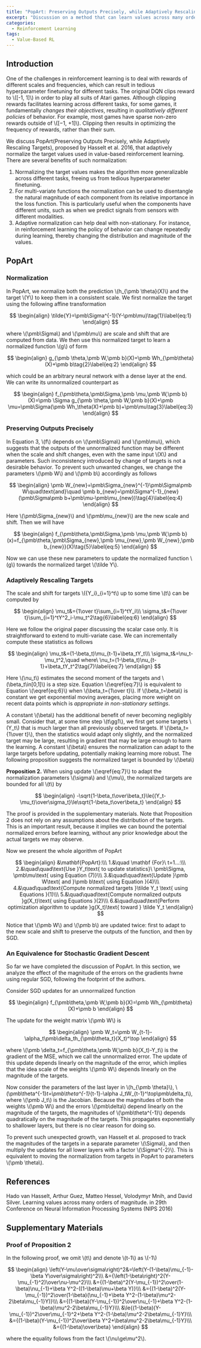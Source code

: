 ```yaml
---
title: "PopArt: Preserving Outputs Precisely, while Adaptively Rescaling Targets"
excerpt: "Discussion on a method that can learn values across many orders of magnitudes."
categories:
  - Reinforcement Learning
tags:
  - Value-Based RL 
---
```


## Introduction

One of the challenges in reinforcement learning is to deal with rewards of different scales and frequencies, which can result in tedious hyperparameter finetuning for different tasks. The original DQN clips reward to \\([-1, 1]\\) in order to play all suits of Atari games. Although clipping rewards facilitates learning across different tasks, for some games, it fundamentally *changes their objectives*, resulting in *qualitatively different policies* of behavior. For example, most games have sparse non-zero rewards outside of \\([−1, +1]\\). Clipping then results in optimizing the frequency of rewards, rather than their sum. 

We discuss PopArt(Preserving Outputs Precisely, while Adaptively Rescaling Targets), proposed by Hasselt et al. 2016, that adaptively normalize the target values used in value-based reinforcement learning. There are several benefits of such normalization:

1. Normalizing the target values makes the algorithm more generalizable across different tasks, freeing us from tedious hyperparameter finetuning.
2. For multi-variate functions the normalization can be used to disentangle the natural magnitude of each component from its relative importance in the loss function. This is particularly useful when the components have different units, such as when we predict signals from sensors with different modalities. 
3. Adaptive normalization can help deal with non-stationary. For instance, in reinforcement learning the policy of behavior can change repeatedly during learning, thereby changing the distribution and magnitude of the values.

## PopArt

### Normalization

In PopArt, we normalize both the prediction \\(h_{\pmb \theta}(X)\\) and the target \\(Y\\) to keep them in a consistent scale. We first normalize the target using the following affine transformation

$$
\begin{align}
\tilde{Y}=\pmb\Sigma^{-1}(Y-\pmb\mu)\tag{1}\label{eq:1}
\end{align}
$$

where \\(\pmb\Sigma\\) and \\(\pmb\mu\\) are scale and shift that are computed from data. We then use this normalized target to learn a normalized function \\(g\\) of form


$$
\begin{align}
g_{\pmb \theta,\pmb W,\pmb b}(X)=\pmb Wh_{\pmb\theta}(X)+\pmb b\tag{2}\label{eq:2}
\end{align}
$$

which could be an arbitrary neural network with a dense layer at the end. We can write its unnormalized counterpart as

$$
\begin{align}
f_{\pmb\theta,\pmb\Sigma,\pmb \mu,\pmb W,\pmb b}(X)=\pmb \Sigma g_{\pmb \theta,\pmb W,\pmb b}(X)+\pmb \mu=\pmb\Sigma(\pmb Wh_\theta(X)+\pmb b)+\pmb\mu\tag{3}\label{eq:3}
\end{align}
$$


### Preserving Outputs Precisely

In Equation 3, \\(f\\) depends on \\(\pmb\Sigma\\) and \\(\pmb\mu\\), which suggests that the outputs of the unnormalized function may be different when the scale and shift changes, even with the same input \\(X\\) and parameters. Such inconsistency introduced by change of targets is not a desirable behavior. To prevent such unwanted changes, we change the parameters \\(\pmb W\\) and \\(\pmb b\\) accordingly as follows

$$
\begin{align}
\pmb W_{new}=\pmb\Sigma_{new}^{-1}\pmb\Sigma\pmb W\quad\text{and}\quad \pmb b_{new}=\pmb\Sigma^{-1}_{new}(\pmb\Sigma\pmb b+\pmb\mu-\pmb\mu_{new})\tag{4}\label{eq:4}
\end{align}
$$

Here \\(\pmb\Sigma_{new}\\) and \\(\pmb\mu_{new}\\) are the new scale and shift. Then we will have 

$$
\begin{align}
f_{\pmb\theta,\pmb\Sigma,\pmb \mu,\pmb W,\pmb b}(x)=f_{\pmb\theta,\pmb\Sigma_{new},\pmb \mu_{new},\pmb W_{new},\pmb b_{new}}(X)\tag{5}\label{eq:5}
\end{align}
$$

Now we can use these new parameters to update the normalized function \\(g\\) towards the normalized target \\(\tilde Y\\).

### Adaptively Rescaling Targets

The scale and shift for targets \\(\{Y_i\}_{i=1}^t\\) up to some time \\(t\\) can be computed by

$$
\begin{align}
\mu_t&={1\over t}\sum_{i=1}^tY_i\\\
\sigma_t&={1\over t}\sum_{i=1}^tY^2_i-\mu_t^2\tag{6}\label{eq:6}
\end{align}
$$

Here we follow the original paper discussing the scalar case only. It is straightforward to extend to multi-variate case. We can incrementally compute these statistics as follows

$$
\begin{align}
\mu_t&=(1-\beta_t)\mu_{t-1}+\beta_tY_t\\\
\sigma_t&=\nu_t-\mu_t^2,\quad where\ \nu_t=(1-\beta_t)\nu_{t-1}+\beta_tY_t^2\tag{7}\label{eq:7}
\end{align}
$$

Here \\(\nu_t\\) estimates the second moment of the targets and \\(\beta_t\in[0,1]\\) is a step size. Equation \\(\eqref{eq:7}\\) is equivalent to Equation \\(\eqref{eq:6}\\) when \\(\beta_t={1\over t}\\). If \\(\beta_t=\beta\\) is constant we get exponential moving averages, placing more weight on recent data points which is *appropriate in non-stationary settings*.

A constant \\(\beta\\) has the additional benefit of never becoming negligibly small. Consider that, at some time step \\(t\gg1\\), we first get some targets \\(Y_t\\) that is much larger than all previously observed targets. If \\(\beta_t={1\over t}\\), then the statistics would adapt only slightly, and the normalized target may be large, resulting in gradient that may be large enough to harm the learning. A constant \\(\beta\\) ensures the normalization can adapt to the large targets before updating, potentially making learning more robust. The following proposition suggests the normalized target is bounded by \\(\beta\\)

**Proposition 2.** When using update \\(\eqref{eq:7}\\) to adapt the normalization parameters \\(\sigma\\) and \\(\mu\\), the normalized targets are bounded for all \\(t\\) by

$$
\begin{align}
-\sqrt{1-\beta_t\over\beta_t}\le{(Y_t-\mu_t)\over\sigma_t}\le\sqrt{1-\beta_t\over\beta_t}
\end{align}
$$

The proof is provided in the supplementary materials. Note that Proposition 2 does not rely on any assumptions about the distribution of the targets. This is an important result, because it implies we can bound the potential normalized errors before learning, without any prior knowledge about the actual targets we may observe.

Now we present the whole algorithm of PopArt

$$
\begin{align}
&\mathbf{PopArt}:\\\
1.&\quad \mathbf {For}\ t=1...:\\\
2.&\quad\quad\text{Use }Y_t\text{ to update statistics}\ \pmb\Sigma, \pmb\mu\text{ using Equation (7)}\\\
3.&\quad\quad\text{Update }\pmb W\text{ and }\pmb b\text{ using Equation }(4)\\\
4.&\quad\quad\text{Compute normalized targets }\tilde Y_t \text{ using Equations }(1)\\\
5.&\quad\quad\text{Compute normalized outputs }g(X_t)\text{ using Equations }(2)\\\
6.&\quad\quad\text{Perform optimization algorithm to update }g(X_t)\text{ toward } \tilde Y_t
\end{align}
$$

Notice that \\(\pmb W\\) and \\(\pmb b\\) are updated twice: first to adapt to the new scale and shift to preserve the outputs of the function, and then by SGD.

### An Equivalence for Stochastic Gradient Descent

So far we have completed the discussion of PopArt. In this section, we analyze the effect of the magnitude of the errors on the gradients hwne using regular SGD, following the footprint of the authors.

Consider SGD updates for an unnormalized function

$$
\begin{align}
f_{\pmb\theta,\pmb W,\pmb b}(X)=\pmb Wh_{\pmb\theta}(X)+\pmb b
\end{align}
$$

The update for the weight matrix \\(\pmb W\\) is

$$
\begin{align}
\pmb W_t=\pmb W_{t-1}-\alpha_t\pmb\delta_th_{\pmb\theta_t}(X_t)^\top
\end{align}
$$

where \\(\pmb \delta_t=f_{\pmb\theta,\pmb W,\pmb b}(X_t)-Y_t\\) is the gradient of the MSE, which we call the unnormalized error. The update of this update depends linearly on the magnitude of the error, which implies that the idea scale of the weights \\(\pmb W\\) depends linearly on the magnitude of the targets.

Now consider the parameters of the last layer in \\(h_{\pmb \theta}\\), \\(\pmb\theta^{-1}_t=\pmb\theta^{-1}_{t-1}-\alpha J_tW_{t-1}^\top\pmb\delta_t\\), where \\(\pmb J_t\\) is the Jacobian. Because the magnitudes of both the weights \\(\pmb W\\) and the errors \\(\pmb\delta\\) depend linearly on the magnitude of the targets, the magnitudes of \\(\pmb\theta^{-1}\\) depends quadratically on the magnitude of the targets. This propagates exponentially to shallower layers, but there is no clear reason for doing so.

To prevent such unexpected growth, van Hasselt et al. proposed to track the magnitudes of the targets in a separate parameter \\(\Sigma\\), and then multiply the updates for all lower layers with a factor \\(\Sigma^{-2}\\). This is equivalent to moving the normalization from targets in PopArt to parameters \\(\pmb \theta\\).

## References

Hado van Hasselt, Arthur Guez, Matteo Hessel, Volodymyr Mnih, and David Silver. Learning values across many orders of magnitude. in 29th Conference on Neural Information Processing Systems (NIPS 2016)

## Supplementary Materials

### Proof of Proposition 2

In the following proof, we omit \\(t\\) and denote \\(t-1\\) as \\(-1\\)

$$
\begin{align}
\left(Y-\mu\over\sigma\right)^2&=\left(Y-(1-\beta)\mu_{-1}-\beta Y\over\sigma\right)^2\\\
&={\left(1-\beta\right)^2(Y-\mu_{-1}^2)\over\nu-\mu^2}\\\
&={(1-\beta)^2(Y-\mu_{-1})^2\over(1-\beta)\nu_{-1}+\beta Y^2-((1-\beta)\mu+\beta Y)}\\\
&={(1-\beta)^2(Y-\mu_{-1})^2\over(1-\beta)(\nu_{-1}+\beta Y^2-(1-\beta)\mu^2-2\beta\mu_{-1}Y)}\\\
&={(1-\beta)(Y-\mu_{-1})^2\over\nu_{-1}+\beta Y^2-(1-\beta)\mu^2-2\beta\mu_{-1}Y}\\\
&\le{(1-\beta)(Y-\mu_{-1})^2\over\mu_{-1}^2+\beta Y^2-(1-\beta)\mu^2-2\beta\mu_{-1}Y}\\\
&={(1-\beta)(Y-\mu_{-1})^2\over\beta Y^2+\beta\mu^2-2\beta\mu_{-1}Y}\\\
&={(1-\beta)\over\beta}
\end{align}
$$

where the equality follows from the fact \\(\nu\ge\mu^2\\).

